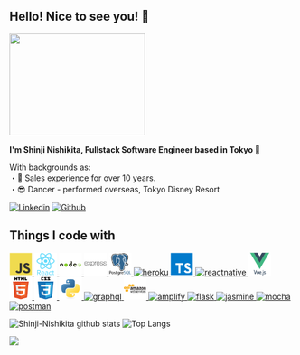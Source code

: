 ## Hello! Nice to see you! :open_hands:
<!-- ![](https://media.giphy.com/media/5lWtoCrjLeqSUyUzPJ/giphy.gif) -->
<!-- ![](https://media.giphy.com/media/26xBukhJ0i8KXADYc/giphy.gif?cid=ecf05e47lxt3oes0ipyfauinypkkbszxufs89ece62ve5ztf&rid=giphy.gif&ct=g) -->
<img src="https://media.giphy.com/media/26xBukhJ0i8KXADYc/giphy.gif?cid=ecf05e47lxt3oes0ipyfauinypkkbszxufs89ece62ve5ztf&rid=giphy.gif&ct=g" width="240px" height="180px"/>

**I'm Shinji Nishikita, Fullstack Software Engineer based in Tokyo :tokyo_tower:**

With backgrounds as:  
・:rocket: Sales experience for over 10 years.  
・:sunglasses: Dancer - performed overseas, Tokyo Disney Resort

[![Linkedin](https://img.shields.io/badge/LinkedIn-0077B5?style=for-the-badge&logo=linkedin&logoColor=white)](https://www.linkedin.com/in/shinji-nishikita/)
[![Github](https://img.shields.io/badge/GitHub-100000?style=for-the-badge&logo=github&logoColor=white)](https://github.com/Shinji-Nishikita)

## Things I code with
<p align="left"> 
  <a href="https://developer.mozilla.org/en-US/docs/Web/JavaScript" target="_blank"> <img src="https://raw.githubusercontent.com/devicons/devicon/master/icons/javascript/javascript-original.svg" alt="javascript" width="40" height="40"/> </a> 
  <a href="https://reactjs.org/" target="_blank"> <img src="https://raw.githubusercontent.com/devicons/devicon/master/icons/react/react-original-wordmark.svg" alt="react" width="40" height="40"/> </a> 
  <a href="https://nodejs.org" target="_blank"> <img src="https://raw.githubusercontent.com/devicons/devicon/master/icons/nodejs/nodejs-original-wordmark.svg" alt="nodejs" width="40" height="40"/> </a>
  <a href="https://expressjs.com" target="_blank"> <img src="https://raw.githubusercontent.com/devicons/devicon/master/icons/express/express-original-wordmark.svg" alt="express" width="40" height="40"/> </a> 
  <a href="https://www.postgresql.org" target="_blank"> <img src="https://raw.githubusercontent.com/devicons/devicon/master/icons/postgresql/postgresql-original-wordmark.svg" alt="postgresql" width="40" height="40"/> </a> 
  <a href="https://heroku.com" target="_blank"> <img src="https://www.vectorlogo.zone/logos/heroku/heroku-icon.svg" alt="heroku" width="40" height="40"/> </a> 
  <a href="https://www.typescriptlang.org/" target="_blank"> <img src="https://raw.githubusercontent.com/devicons/devicon/master/icons/typescript/typescript-original.svg" alt="typescript" width="40" height="40"/> </a> 
  <a href="https://reactnative.dev/" target="_blank"> <img src="https://reactnative.dev/img/header_logo.svg" alt="reactnative" width="40" height="40"/> </a>
  <a href="https://vuejs.org/" target="_blank"> <img src="https://raw.githubusercontent.com/devicons/devicon/master/icons/vuejs/vuejs-original-wordmark.svg" alt="vuejs" width="40" height="40"/> </a> 
  <a href="https://www.w3.org/html/" target="_blank"> <img src="https://raw.githubusercontent.com/devicons/devicon/master/icons/html5/html5-original-wordmark.svg" alt="html5" width="40" height="40"/> </a> 
  <a href="https://www.w3schools.com/css/" target="_blank"> <img src="https://raw.githubusercontent.com/devicons/devicon/master/icons/css3/css3-original-wordmark.svg" alt="css3" width="40" height="40"/> </a> 
  <a href="https://www.python.org" target="_blank"> <img src="https://raw.githubusercontent.com/devicons/devicon/master/icons/python/python-original.svg" alt="python" width="40" height="40"/> </a> 
  <a href="https://graphql.org" target="_blank"> <img src="https://www.vectorlogo.zone/logos/graphql/graphql-icon.svg" alt="graphql" width="40" height="40"/> </a> 
  <a href="https://aws.amazon.com" target="_blank"> <img src="https://raw.githubusercontent.com/devicons/devicon/master/icons/amazonwebservices/amazonwebservices-original-wordmark.svg" alt="aws" width="40" height="40"/> </a> 
  <a href="https://aws.amazon.com/amplify/" target="_blank"> <img src="https://docs.amplify.aws/assets/logo-dark.svg" alt="amplify" width="40" height="40"/> </a> 
  <a href="https://flask.palletsprojects.com/" target="_blank"> <img src="https://www.vectorlogo.zone/logos/pocoo_flask/pocoo_flask-icon.svg" alt="flask" width="40" height="40"/> </a> 
  <a href="https://jasmine.github.io/" target="_blank"> <img src="https://www.vectorlogo.zone/logos/jasmine/jasmine-icon.svg" alt="jasmine" width="40" height="40"/> </a> 
  <a href="https://mochajs.org" target="_blank"> <img src="https://www.vectorlogo.zone/logos/mochajs/mochajs-icon.svg" alt="mocha" width="40" height="40"/> </a> 
  <a href="https://postman.com" target="_blank"> <img src="https://www.vectorlogo.zone/logos/getpostman/getpostman-icon.svg" alt="postman" width="40" height="40"/> </a> 
</p>


![Shinji-Nishikita github stats](https://github-readme-stats.vercel.app/api?username=Shinji-Nishikita&show_icons=true&theme=tokyonight) ![Top Langs](https://github-readme-stats.vercel.app/api/top-langs/?username=Shinji-Nishikita&layout=compact&theme=tokyonight)

![](https://github-profile-summary-cards.vercel.app/api/cards/profile-details?username=Shinji-Nishikita&theme=github_dark)

<!-- ![github-chart](https://github-chart.vercel.app/api?user=Shinji-Nishikita) -->
